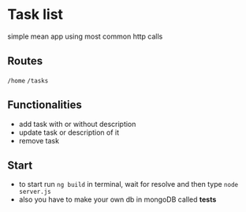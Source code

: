 # Task list
simple mean app using most common http calls

## Routes
 `/home` `/tasks`
 
## Functionalities
- add task with or without description
- update task or description of it
- remove task


## Start
- to start run ```ng build``` in terminal, wait for resolve and then type ```node server.js```
- also you have to make your own db in mongoDB called **tests**






